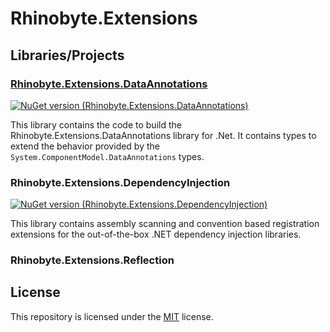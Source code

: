 

# Rhinobyte.Extensions


## Libraries/Projects

### [Rhinobyte.Extensions.DataAnnotations](/src/Rhinobyte.Extensions.DataAnnotations/README.md)

[![NuGet version (Rhinobyte.Extensions.DataAnnotations)](https://img.shields.io/nuget/v/Rhinobyte.Extensions.DataAnnotations.svg?style=flat)](https://www.nuget.org/packages/Rhinobyte.Extensions.DataAnnotations/)

This library contains the code to build the Rhinobyte.Extensions.DataAnnotations library for .Net.
It contains types to extend the behavior provided by the `System.ComponentModel.DataAnnotations` types.

### Rhinobyte.Extensions.DependencyInjection

[![NuGet version (Rhinobyte.Extensions.DependencyInjection)](https://img.shields.io/nuget/v/Rhinobyte.Extensions.DependencyInjection.svg?style=flat)](https://www.nuget.org/packages/Rhinobyte.Extensions.DependencyInjection/)

This library contains assembly scanning and convention based registration extensions for the out-of-the-box .NET dependency injection libraries.

### Rhinobyte.Extensions.Reflection

## License

This repository is licensed under the [MIT](LICENSE.txt) license.
